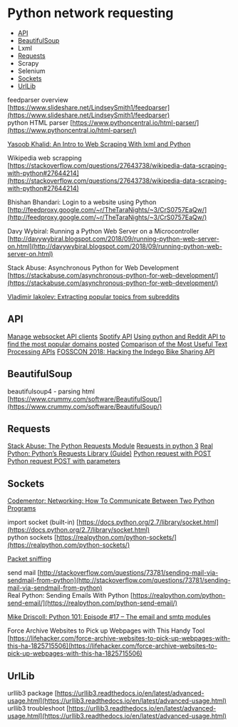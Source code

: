 # Python network requesting

- [API](#api)
- [BeautifulSoup](#beautifulsoup)
- Lxml
- [Requests](#requests)
- Scrapy
- Selenium
- [Sockets](#sockets)
- [UrlLib](#urllib)

feedparser overview [https://www.slideshare.net/LindseySmith1/feedparser](https://www.slideshare.net/LindseySmith1/feedparser)  
python HTML parser [https://www.pythoncentral.io/html-parser/](https://www.pythoncentral.io/html-parser/)  
  
[Yasoob Khalid: An Intro to Web Scraping With lxml and Python](https://pythontips.com/2018/06/20/an-intro-to-web-scraping-with-lxml-and-python/)  

Wikipedia web scrapping [https://stackoverflow.com/questions/27643738/wikipedia-data-scraping-with-python#27644214](https://stackoverflow.com/questions/27643738/wikipedia-data-scraping-with-python#27644214)  
  
Bhishan Bhandari: Login to a website using Python [http://feedproxy.google.com/~r/TheTaraNights/~3/CrS0757EaQw/](http://feedproxy.google.com/~r/TheTaraNights/~3/CrS0757EaQw/)  
  
Davy Wybiral: Running a Python Web Server on a Microcontroller [http://davywybiral.blogspot.com/2018/09/running-python-web-server-on.html](http://davywybiral.blogspot.com/2018/09/running-python-web-server-on.html)  
  
Stack Abuse: Asynchronous Python for Web Development [https://stackabuse.com/asynchronous-python-for-web-development/](https://stackabuse.com/asynchronous-python-for-web-development/)  
  
[Vladimir Iakolev: Extracting popular topics from subreddits](https://nvbn.github.io/2019/01/07/discussed-topics/)  

## API

[Manage websocket API clients](https://zato.io/blog/posts/manage-websocket-api-clients.html)
[Spotify API](https://pybit.es/codechallenge53_review.html)
[Using python and Reddit API to find the most popular domains posted](https://www.interviewqs.com/blog/reddit_creators)
[Comparison of the Most Useful Text Processing APIs](https://medium.com/activewizards-machine-learning-company/comparison-of-the-most-useful-text-processing-apis-e4b4c1e6626a)
[FOSSCON 2018: Hacking the Indego Bike Sharing API](https://hackaday.com/2018/08/27/fosscon-2018-hacking-the-indego-bike-sharing-api/)

## BeautifulSoup

beautifulsoup4 - parsing html [https://www.crummy.com/software/BeautifulSoup/](https://www.crummy.com/software/BeautifulSoup/)  

## Requests

[Stack Abuse: The Python Requests Module](http://stackabuse.com/the-python-requests-module/)
[Requests in python 3](https://www.twilio.com/blog/2016/12/http-requests-in-python-3.html)
[Real Python: Python’s Requests Library (Guide)](https://realpython.com/python-requests/) 
[Python request with POST](https://www.geeksforgeeks.org/python-requests-post-request-with-headers-and-body/)
[Python request POST with parameters](https://stackoverflow.com/questions/15900338/python-request-post-with-param-data)

## Sockets

[Codementor: Networking: How To Communicate Between Two Python Programs](https://www.codementor.io/kraftycoder/networking-how-to-communicate-between-two-python-programs-npvlblbjm)  
  
import socket (built-in) [https://docs.python.org/2.7/library/socket.html](https://docs.python.org/2.7/library/socket.html)  
python sockets [https://realpython.com/python-sockets/](https://realpython.com/python-sockets/)  
  
[Packet sniffing](http://www.binarytides.com/python-packet-sniffer-code-linux/)  
  
send mail [http://stackoverflow.com/questions/73781/sending-mail-via-sendmail-from-python](http://stackoverflow.com/questions/73781/sending-mail-via-sendmail-from-python)  
Real Python: Sending Emails With Python [https://realpython.com/python-send-email/](https://realpython.com/python-send-email/)  
  
[Mike Driscoll: Python 101: Episode #17 – The email and smtp modules](http://www.blog.pythonlibrary.org/2018/07/25/python-101-episode-17-the-email-and-smtp-modules/)  
  
  
Force Archive Websites to Pick up Webpages with This Handy Tool [https://lifehacker.com/force-archive-websites-to-pick-up-webpages-with-this-ha-1825715506](https://lifehacker.com/force-archive-websites-to-pick-up-webpages-with-this-ha-1825715506)


## UrlLib

urllib3 package [https://urllib3.readthedocs.io/en/latest/advanced-usage.html](https://urllib3.readthedocs.io/en/latest/advanced-usage.html)  
urllib3 troubleshoot [https://urllib3.readthedocs.io/en/latest/advanced-usage.html](https://urllib3.readthedocs.io/en/latest/advanced-usage.html)  
  

  

